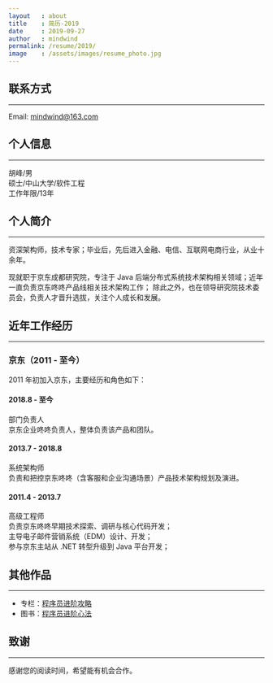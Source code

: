 ```yaml
---
layout   : about
title    : 简历-2019
date     : 2019-09-27
author   : mindwind
permalink: /resume/2019/
image    : /assets/images/resume_photo.jpg
---
```



## 联系方式
--------------------------------------------------------------------------------
Email: mindwind@163.com


## 个人信息
--------------------------------------------------------------------------------
胡峰/男  
硕士/中山大学/软件工程  
工作年限/13年   


## 个人简介
--------------------------------------------------------------------------------
资深架构师，技术专家；毕业后，先后进入金融、电信、互联网电商行业，从业十余年。

现就职于京东成都研究院，专注于 Java 后端分布式系统技术架构相关领域；近年一直负责京东咚咚产品线相关技术架构工作；
除此之外，也在领导研究院技术委员会，负责人才晋升选拔，关注个人成长和发展。


## 近年工作经历
--------------------------------------------------------------------------------

### 京东（2011 - 至今）
2011 年初加入京东，主要经历和角色如下：

#### 2018.8 - 至今
部门负责人  
京东企业咚咚负责人，整体负责该产品和团队。

#### 2013.7 - 2018.8
系统架构师  
负责和把控京东咚咚（含客服和企业沟通场景）产品技术架构规划及演进。

#### 2011.4 - 2013.7
高级工程师   
负责京东咚咚早期技术探索、调研与核心代码开发；  
主导电子邮件营销系统（EDM）设计、开发；  
参与京东主站从 .NET 转型升级到 Java 平台开发；  


## 其他作品
--------------------------------------------------------------------------------
  - 专栏：[程序员进阶攻略](https://time.geekbang.org/column/intro/111)
  - 图书：[程序员进阶心法](https://book.douban.com/subject/34668487/)


## 致谢
--------------------------------------------------------------------------------
感谢您的阅读时间，希望能有机会合作。
